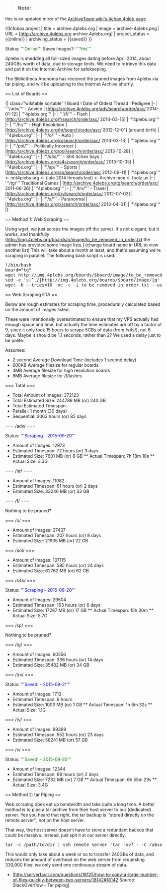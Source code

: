 > ### Note:
this is an updated miror of the [ArchiveTeam wiki's 4chan  4pleb page](http://www.archiveteam.org/index.php?title=4chan/4plebs)

{{Infobox project
| title = archive.4plebs.org
| image = archive-4plebs.png
| URL = [http://archive.4plebs.org archive.4plebs.org]
| project_status = {{online}}
| archiving_status = {{saved}}
}}

Status: <span style="color: green;">'''Online'''</span>
Saves Images?: <span style="color: green;">'''Yes'''</span>

4plebs is shedding all full-sized images dating before April 2014, about 240GBs worth of data, due to storage limits. We need to retrieve this data and put it on the Internet Archive for safekeeping. 

The Bibliotheca Anonoma has recieved the pruned images from 4plebs via tar piping, and will be uploading to the Internet Archive shortly.

== List of Boards ==

{| class="wikitable sortable"
! Board
! Date of Oldest Thread
! Pedigree
|-
| '''/adv/''' - Advice
| [http://archive.4plebs.org/adv/search/order/asc/ 2014-01-12]
| '''4plebs.org''' 
|-
| '''/f/''' - Flash
| [http://archive.4plebs.org/f/search/order/asc/ 2014-03-15]
| '''4plebs.org''' 
|-
| '''/hr/''' - High Resolution
| [http://archive.4plebs.org/hr/search/order/asc/ 2012-12-01] (around birth)
| '''4plebs.org''' 
|-
| '''/o/''' - Auto
| [http://archive.4plebs.org/o/search/order/asc/ 2013-03-13]
| '''4plebs.org''' 
|-
| '''/pol/''' - Politically Incorrect
| [http://archive.4plebs.org/pol/search/order/asc/ 2013-10-28]
| '''4plebs.org''' 
|-
| '''/s4s/''' - Shit 4chan Says
| [http://archive.4plebs.org/s4s/search/order/asc/ 2013-10-05]
| '''4plebs.org''' 
|-
| '''/sp/''' - Sports
| [http://archive.4plebs.org/sp/search/order/asc 2012-06-11]
| '''4plebs.org''' <- not4plebs.org <- (late 2014 threads lost) <- Archive.moe <- foolz.us
|-
| '''/tg/''' Traditional Games
| [http://archive.4plebs.org/tg/search/order/asc/ 2011-06-26]
| '''4plebs.org''' 
|-
| '''/trv/''' - Travel
| [http://archive.4plebs.org/trv/search/order/asc/ 2012-07-02]
| '''4plebs.org''' 
|-
| '''/x/''' - Paranormal
| [http://archive.4plebs.org/x/search/order/asc/ 2013-04-01]
| '''4plebs.org''' 
|}

== Method 1: Web Scraping ==

Using wget, we just scrape the images off the server. It's not elegant, but it works, and thankfully [http://img.4plebs.org/boards/o/image/to_be_removed_in_order.txt the admin has provided some image lists.] (change board name in URL to view another list) This will take about a month at least, and that's assuming we're scraping in parallel. The following bash script is used:

<pre>
!/bin/bash
board="tg"
wget http://img.4plebs.org/boards/$board/image/to_be_removed_in_order.txt
sed -e 's|^./|http://img.4plebs.org/boards/$board/image/|g' -i to_be_removed_in_order.txt
wget -b --tries=10 -nc -c -i to_be_removed_in_order.txt --user-agent="Bibliotheca Anonoma Website Archiver/1.1 (+http://github.com/bibanon/bibanon/wiki)" -w 1
</pre>

== Web Scraping ETA ==

Below are rough estimates for scraping time, procedurally calculated based on the amount of images listed. 

These were intentionally overestimated to ensure that my VPS actually had enough space and time, but actually the time estimates are off by a factor of 9, since it only took 15 hours to scrape 5GBs of data (from /s4s/), not 6 days. Maybe it should be 1.1 seconds, rather than 2? We used a delay just to be polite.

Assumes:

* 2 second Average Download Time (includes 1 second delay)
* 600KB Average filesize for regular boards
* 3MB Average filesize for high resolution boards
* 8MB Average filesize for /f/lashes

=== Total ===

* Total Amount of Images: 372123
* Total Estimated Size: 244789 MB (or) 240 GB
* Total Estimated Timespan:
* Parallel: 1 month (30 days)
* Sequential: 2063 hours (or) 85 days

=== /adv/ ===

Status: <span style="color: blue;">'''Scraping - 2015-09-20'''</span>

* Amount of Images: 12973
* Estimated Timespan: 72 hours (or) 3 days
* Estimated Size: 7601 MB (or) 8 GB
** Actual Timespan: 7h 18m 10s
** Actual Size: 3.3G

=== /hr/ ===

* Amount of Images: 11082
* Estimated Timespan: 61 hours (or) 2 days
* Estimated Size: 33246 MB (or) 33 GB

=== /f/ ===

Nothing to be pruned?

=== /o/ ===

* Amount of Images: 37437
* Estimated Timespan: 207 hours (or) 8 days
* Estimated Size: 21935 MB (or) 22 GB

=== /pol/ ===

* Amount of Images: 107115
* Estimated Timespan: 595 hours (or) 24 days
* Estimated Size: 62762 MB (or) 62 GB

=== /s4s/ ===

Status: <span style="color: blue;">'''Scraping - 2015-09-20'''</span>

* Amount of Images: 29504
* Estimated Timespan: 163 hours (or) 6 days
* Estimated Size: 17287 MB (or) 17 GB
** Actual Timespan: 15h 30m
** Actual Size: 5.7G

=== /sp/ ===

Nothing to be pruned?

=== /tg/ ===

* Amount of Images: 60556
* Estimated Timespan: 336 hours (or) 14 days
* Estimated Size: 35482 MB (or) 34 GB

=== /trv/ ===

Status: <span style="color: blue;">'''Saved! - 2015-09-21'''</span>

* Amount of Images: 1713
* Estimated Timespan: 9 hours
* Estimated Size: 1003 MB (or) 1 GB
** Actual Timespan: 1h 6m 32s
** Actual Size: 1.1G

=== /tv/ ===

* Amount of Images: 99399
* Estimated Timespan: 552 hours (or) 23 days
* Estimated Size: 58241 MB (or) 57 GB

=== /x/ ===

Status: <span style="color: green;">'''Saved! - 2015-09-20'''</span>

* Amount of Images: 12344
* Estimated Timespan: 68 hours (or) 2 days
* Estimated Size: 7232 MB (or) 7 GB
** Actual Timespan: 6h 55m 29s
** Actual Size: 3.4G

== Method 2: tar Piping ==

Web scraping does eat up bandwidth and take quite a long time. A better method is to pipe a tar archive from their host server to our (dedicated) server. Yes you heard that right, the tar backup is ''stored directly on the remote server'', not on the host server. 

That way, the host server doesn't have to store a redundant backup that could be massive. Instead, just spit it at our server directly.

<pre>
tar -c /path/to/dir | ssh remote_server 'tar -xvf - -C /absolute/path/to/remotedir'
</pre>

This would only take about a week or so to transfer 240GBs of data, and reduces the amount of overhead on the web server from requesting 330,000 files: we only send one continuous stream of data.

* [http://serverfault.com/questions/18125/how-to-copy-a-large-number-of-files-quickly-between-two-servers/18142#18142 Source: StackOverflow - Tar piping]
